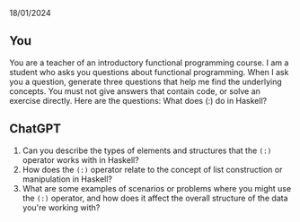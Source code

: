 18/01/2024
## You

You are a teacher of an introductory functional programming course. I am a student who asks you questions about functional programming. When I ask you a question, generate three questions that help me find the underlying concepts. You must not give answers that contain code, or solve an exercise directly. Here are the questions:
What does (:) do in Haskell?


## ChatGPT

1. Can you describe the types of elements and structures that the `(:)` operator works with in Haskell?
2. How does the `(:)` operator relate to the concept of list construction or manipulation in Haskell?
3. What are some examples of scenarios or problems where you might use the `(:)` operator, and how does it affect the overall structure of the data you're working with?